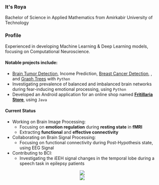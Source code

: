 ### It's Roya

Bachelor of Science in Applied Mathematics from Amirkabir University of Technology

### Profile
Experienced in developing Machine Learning & Deep Learning models, focusing on Computational Neuroscience.

#### Notable projects include:
- [Brain Tumor Detection](https://github.com/royamdi/MRI-Brain-Tumor-Detection), Income Prediction, [Breast Cancer Detection](https://github.com/royamdi/Breast-Cancer-Diagnosis), , and [Graph Trees](https://github.com/royamdi/SegmentTree) with `Python`
- Investigating prevalence of balanced and imbalanced brain networks during fear-inducing emotional processing, using `Python`
- Developed an Android application for an online shop named [**Fritillaria Store**](https://github.com/royamdi/fritillaria-store), using `Java`

#### Current Status
- Working on Brain Image Processing:
  - Focusing on **emotion regulation** during **resting state** in **fMRI**
  - Extracting **functional** and **effective connectivity**
- Collaborating on Brain Signal Processing:
  - Focusing on functional connectivity during Post-Hypothesis state, using EEG Signal
- Contributing to BCI:
  - Investigating the iEEH signal changes in the temporal lobe during a speech task in epilepsy patients

<div align="center">
  <img src="https://github-readme-stats.vercel.app/api/top-langs?username=royamdi&layout=compact"/>
</div>

<div align="center">
  <img src="https://github-readme-streak-stats.herokuapp.com/?user=royamdi"/>
</div>
